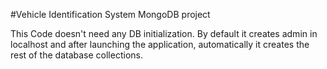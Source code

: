 #Vehicle Identification System MongoDB project

This Code doesn't need any DB initialization. By default it creates admin in localhost and after launching the application, automatically it creates the rest of the database collections.
